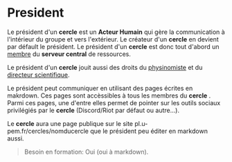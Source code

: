  
# President  

Le président d'un **cercle** est un **Acteur Humain** qui gère la communication à l'intérieur du groupe et vers l'extérieur. Le créateur d'un **cercle** en devient par défault le président. Le président d'un **cercle** est donc tout d'abord un [membre](https://github.com/PremierLangage/platon-conception/blob/master/acteur/Membre.md) du **serveur central** de ressources.

Le président d'un **cercle** jouit aussi des droits du [physinomiste]() et du [directeur scientifique](https://github.com/PremierLangage/platon-conception/blob/master/acteur/DirecteurScientifique.md).

Le président peut communiquer en utilisant des pages écrites en makrdown. Ces pages sont accèssibles à tous les membres du **cercle** . Parmi ces pages, une d'entre elles permet de pointer sur les outils sociaux privilégiés par le **cercle** (Discord/Riot par défaut ou autre...). 

Le **cercle** aura une page publique sur le site pl.u-pem.fr/cercles/nomducercle que le président peu éditer en markdown aussi.

> Besoin en formation: Oui (oui à markdown).



